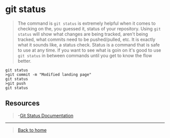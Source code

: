 # git status
>The command is `git status` is extremely helpful when it comes to checking on the, you guessed it, status of your repository.
>Using `git status` will show what changes are being tracked, aren't being tracked, what commits need to be pushed/pulled, etc.
It is exactly what it sounds like, a status check. 
>Status is a command that is safe to use at any time.
If you want to see what is goin on it's good to use `git status` in between commands until you get to know the flow better.
```git add .
git status
>git commit -m "Modified landing page"
git status
>git push
git status
```
## Resources
>-[Git Status Documentation](https://git-scm.com/docs/git-status)

---
>[Back to home](../README.md)